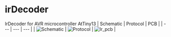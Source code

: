 # irDecoder

IrDecoder for AVR microcontroller AtTiny13 
| Schematic | Protocol | PCB |
| --- | --- | --- |
| ![Schematic](https://user-images.githubusercontent.com/78022759/204238214-d2ed5105-b710-4274-a72d-80e17b9fdaf6.jpeg) | ![Protocol](https://user-images.githubusercontent.com/78022759/204238492-9c851eaf-b99c-4b67-9863-c145162724c2.png) | ![Ir_pcb](https://github.com/user-attachments/assets/c8d6d0e6-a7c4-40c3-84d9-d31d8f1eab50) |
